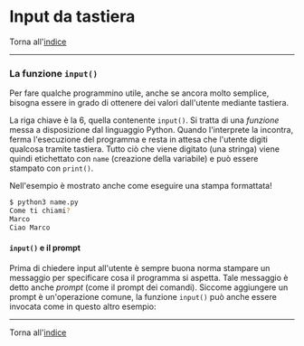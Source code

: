 # Input da tastiera

Torna all'[indice](../toc.md)

---

### La funzione `input()`

Per fare qualche programmino utile, anche se ancora molto semplice,
bisogna essere in grado di ottenere dei valori dall'utente mediante tastiera.

<script src="https://gist.github.com/FabioZTessitore/a2b78a2570a71562a570e00fd49f177f.js"></script>

La riga chiave è la 6, quella contenente `input()`. Si tratta di una _funzione_ messa a disposizione
dal linguaggio Python. Quando l'interprete la incontra, ferma l'esecuzione del programma e resta in
attesa che l'utente digiti qualcosa tramite tastiera. Tutto ciò che viene digitato (una stringa)
viene quindi etichettato con `name` (creazione della variabile) e può essere stampato con `print()`.

Nell'esempio è mostrato anche come eseguire una stampa formattata!

```bash
$ python3 name.py
Come ti chiami?
Marco
Ciao Marco
```

#### `input()` e il prompt

Prima di chiedere input all'utente è sempre buona norma stampare un messaggio
per specificare cosa il programma si aspetta. Tale messaggio è detto anche
_prompt_ (come il prompt dei comandi). Siccome aggiungere un prompt è un'operazione comune,
la funzione `input()` può anche essere invocata come in questo altro esempio:

<script src="https://gist.github.com/FabioZTessitore/1a1dfe90bfcf959ad395e8d1580032f3.js"></script>

---

Torna all'[indice](../toc.md)
